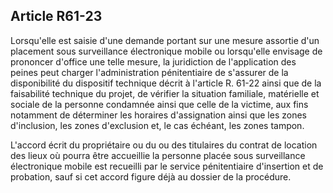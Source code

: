 Article R61-23
----
Lorsqu'elle est saisie d'une demande portant sur une mesure assortie d'un
placement sous surveillance électronique mobile ou lorsqu'elle envisage de
prononcer d'office une telle mesure, la juridiction de l'application des peines
peut charger l'administration pénitentiaire de s'assurer de la disponibilité du
dispositif technique décrit à l'article R. 61-22 ainsi que de la faisabilité
technique du projet, de vérifier la situation familiale, matérielle et sociale
de la personne condamnée ainsi que celle de la victime, aux fins notamment de
déterminer les horaires d'assignation ainsi que les zones d'inclusion, les zones
d'exclusion et, le cas échéant, les zones tampon.

L'accord écrit du propriétaire ou du ou des titulaires du contrat de location
des lieux où pourra être accueillie la personne placée sous surveillance
électronique mobile est recueilli par le service pénitentiaire d'insertion et de
probation, sauf si cet accord figure déjà au dossier de la procédure.

